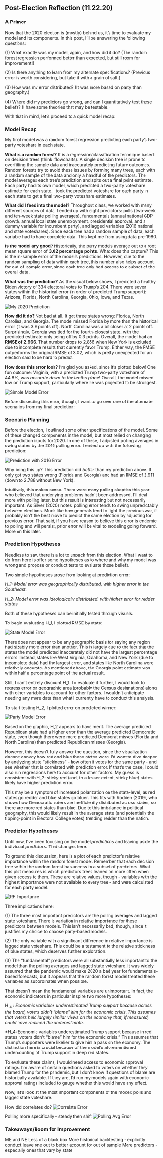 ## Post-Election Reflection (11.22.20)

### A Primer

Now that the 2020 election is (mostly) behind us, it’s time to evaluate my model and its components. In this post, I’ll be answering the following questions:

(1) What exactly was my model, again, and how did it do? (The random forest regression performed better than expected, but still room for improvement!)

(2) Is there anything to learn from my alternate specifications? (Previous error is worth considering, but take it with a grain of salt.)

(3) How was my error distributed? (It was more based on party than geography.)

(4) Where did my predictors go wrong, and can I quantitatively test these beliefs? (I have some theories that may be testable.)

With that in mind, let’s proceed to a quick model recap:

### Model Recap

My final model was a random forest regression predicting each party’s two-party voteshare in each state.

**What is a random forest?** It is a regression/classification technique based on decision trees (think: flowcharts). A single decision tree is prone to overfitting the sample data and inaccurately predicting future outcomes. Random forests try to avoid these issues by forming many trees, each with a random sample of the data and only a handful of the predictors. The model averages each tree’s prediction and spits out a final point estimate. Each party had its own model, which predicted a two-party voteshare estimate for each state. I took the predicted voteshare for each party in each state to get a final two-party voteshare estimates.

**What did I feed into the model?** Throughout class, we worked with many different sources of data. I ended up with eight predictors: polls (two-week and ten-week state polling averages), fundamentals (annual national GDP growth, annual local state unemployment, presidential approval, and a dummy variable for incumbent party), and lagged variables (2016 national and state voteshares). Since each tree had a random sample of data, each variable had to have complete data. This kept me from using data pre-1980.

**Is the model any good?** Historically, the party models average out to a root mean square error of **3.02 percentage points**. What does this capture? This is the in-sample error of the model’s predictions. However, due to the random sampling of data within each tree, this number also helps account for out-of-sample error, since each tree only had access to a subset of the overall data.

**What was the prediction?** As the visual below shows, I predicted a healthy Biden victory of 334 electoral votes to Trump’s 204. There were seven states within the historical error (in order of predicted Trump support): Arizona, Florida, North Carolina, Georgia, Ohio, Iowa, and Texas.

![My 2020 Prediction](../Plots/final_pv2p.png)

**How did it do?** Not bad at all. It got three states wrong: Florida, North Carolina, and Georgia. The model missed Florida by more than the historical error (it was 3.9 points off). North Carolina was a bit closer at 2 points off. Surprisingly, Georgia was tied for the fourth-closest state, with the predicted estimate only being off by 0.3 points. Overall, the model had an **RMSE of 2.966**. That number drops to 2.856 when New York is excluded due to incomplete results that currently favor Trump. Either way, the RMSE outperforms the original RMSE of 3.02, which is pretty unexpected for an election said to be hard to predict.

**How does this error look?** I’m glad you asked, since it’s plotted below! One fun outcome: Virginia, with a predicted Trump two-party voteshare of 44.8%, was *accurate down to the tenths place*! Overall, the model missed low on Trump support, particularly where he was projected to be strongest.

![Simple Model Error](../Plots/simpleerror.png)

Before dissecting this error, though, I want to go over one of the alternate scenarios from my final prediction:

### Scenario Planning

Before the election, I outlined some other specifications of the model. Some of these changed components in the model, but most relied on changing the prediction inputs for 2020. In one of these, I adjusted polling averages in swing states by the 2016 polling error. I ended up with the following prediction:

![Prediction with 2016 Error](../Plots/final_error.png)

Why bring this up? This prediction did *better* than my prediction above. It only got two states wrong (Florida and Georgia) and had an RMSE of 2.911 (down to 2.788 without New York).

Intuitively, this makes sense. There were many polling skeptics this year who believed that underlying problems hadn’t been addressed. I’ll deal more with polling later, but this result is interesting but not necessarily important. As Silver (2020) notes, polling error tends to swing unpredictably between elections. Much like how generals tend to fight the previous war, it probably isn’t the best move to predict the same election by adjusting for previous error. That said, if you have reason to believe this error is endemic to polling and will persist, prior error will be vital to modeling going forward. More on this later.

### Prediction Hypotheses

Needless to say, there is a lot to unpack from this election. What I want to do from here is offer some hypotheses as to where and why my model was wrong and propose or conduct tests to evaluate those beliefs.

Two simple hypotheses arose from looking at prediction error:

*H_1: Model error was geographically distributed, with higher error in the Southeast.*

*H_2: Model error was ideologically distributed, with higher error for redder states.*

Both of these hypotheses can be initially tested through visuals.

To begin evaluating H_1, I plotted RMSE by state:

![State Model Error](../Plots/errormap20.png)

There does not appear to be any geographic basis for saying any region had sizably more error than another. This is largely due to the fact that the states the model predicted inaccurately did not have the largest percentage errors. Instead, states like West Virginia, Oklahoma, and New York (due to incomplete data) had the largest error, and states like North Carolina were relatively accurate. As mentioned above, the Georgia point estimate was within half a percentage point of the actual result.

Still, I can’t entirely discount H_1. To evaluate it further, I would look to regress error on geographic area (probably the Census designations) along with other variables to account for other factors. I wouldn’t anticipate needing any more data than what I currently have to conduct this analysis.

To start testing H_2, I plotted error on predicted winner:

![Party Model Error](../Plots/boxplot.png)

Based on the graphic, H_2 appears to have merit. The average predicted Republican state had a higher error than the average predicted Democratic state, even though there were more predicted Democrat misses (Florida and North Carolina) than predicted Republican misses (Georgia).

However, this doesn’t fully answer the question, since the visualization doesn’t convey how red and blue these states were. I’d want to dive deeper by analyzing state “stickiness” - how often it votes for the same party - and see whether that is correlated with prediction error. If that’s the case, I could also run regressions here to account for other factors. My guess is consistent with H_2: sticky red (and, to a lesser extent, sticky blue) states likely have higher prediction error.

This may be a symptom of increased polarization on the state-level, as red states go redder and blue states go bluer. This fits with Rodden (2019), who shows how Democratic voters are inefficiently distributed across states, so there are more red states than blue. Due to this imbalance in political geography, this would likely result in the average state (and potentially the tipping-point in Electoral College votes) trending redder than the nation.

### Predictor Hypotheses

Until now, I’ve been focusing on the model *predictions* and leaving aside the individual *predictors*. That changes here.

To ground this discussion, here is a plot of each predictor’s relative importance within the random forest model. Remember that each decision tree within the random forest has access to a subset of predictors. What this plot measures is which predictors trees leaned on more often when given access to them. These are relative values, though - variables with the highest importance were not available to every tree - and were calculated for each party model.

![RF Importance](../Plots/importance.png)

Three implications here:

(1) The three most important predictors are the polling averages and lagged state voteshare. There is variation in relative importance for these predictors between models. This isn’t necessarily bad, though, since it justifies my choice to choose party-based models.

(2) The only variable with a significant difference in relative importance is lagged state voteshare. This could be a testament to the relative stickiness of blue states, which deserves further exploration.

(3) The “fundamental” predictors were all substantially less important to the model than the polling averages and lagged state voteshare. It was widely assumed that the pandemic would make 2020 a bad year for fundamentals-based forecasts, but it appears that the random forest model treated these variables as subordinates when possible.

That doesn’t mean the fundamental variables are unimportant. In fact, the economic indicators in particular inspire two more hypotheses:

H <sub> 4 </sub>: *Economic variables underestimated Trump support because across the board, voters didn’t “blame” him for the economic crisis. This assumes that voters held largely similar views on the economy that, if measured, could have reduced the underestimate.*

*H_4: Economic variables underestimated Trump support because in red states, voters didn’t “blame” him for the economic crisis.” This assumes that Trump’s supporters were likelier to give him a pass on the economy. The distinction here is crucial because of the model’s aforementioned undercounting of Trump support in deep red states. 

To evaluate these claims, I would need access to economic approval ratings. I’m aware of certain questions asked to voters on whether they blamed Trump for the pandemic, but I don’t know if questions of blame are historically available. If they are, I’d run my models again with economic approval ratings included to gauge whether this would have any effect.

Now, let’s look at the most important components of the model: polls and lagged state voteshare.

How did correlates do?
![Correlate Error](../Plots/correlates.png)

Polling more specifically - steady then shift
![Polling Avg Error](../Plots/pollavg.png)

### Takeaways/Room for Improvement

ME and NE
Less of a black box
More historical backtesting - explicitly conduct leave one out to better account for out of sample
More predictors - especially ones that vary by state